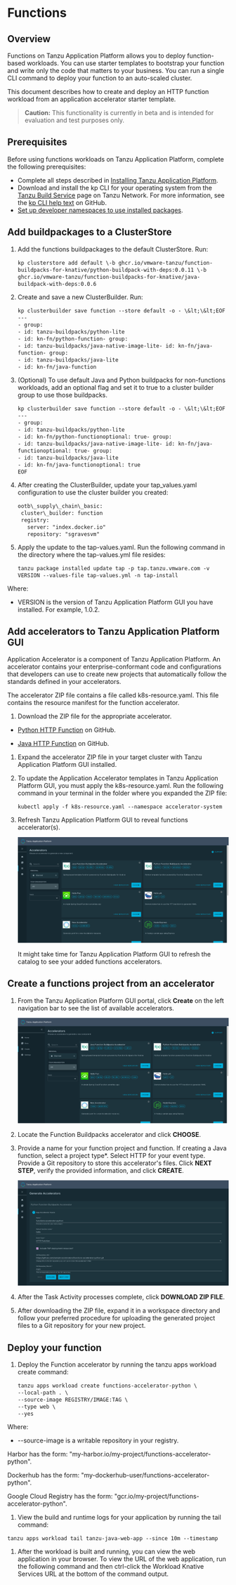 # Functions

## <a id="overview"></a>Overview

Functions on Tanzu Application Platform allows you to deploy function-based workloads. You can use starter templates to bootstrap your function and write only the code that matters to your business. You can run a single CLI command to deploy your function to an auto-scaled cluster.

This document describes how to create and deploy an HTTP function workload from an application accelerator starter template.

>**Caution:** This functionality is currently in beta and is intended for evaluation and test purposes only.

## <a id="prereqs"></a>Prerequisites

Before using functions workloads on Tanzu Application Platform, complete the following prerequisites:

- Complete all steps described in [Installing Tanzu Application Platform](../install-intro.md).
- Download and install the kp CLI for your operating system from the [Tanzu Build Service](https://network.tanzu.vmware.com/products/build-service/) page on Tanzu Network. For more information, see the [kp CLI help text](https://github.com/vmware-tanzu/kpack-cli/blob/v0.4.0/docs/kp.md) on GitHub.
- [Set up developer namespaces to use installed packages](https://docs.vmware.com/en/Tanzu-Application-Platform/1.0/tap/GUID-install-components.html#setup).

## <a id="add-buildpacks"></a>Add buildpackages to a ClusterStore

1. Add the functions buildpackages to the default ClusterStore. Run:

    ```
    kp clusterstore add default \-b ghcr.io/vmware-tanzu/function-buildpacks-for-knative/python-buildpack-with-deps:0.0.11 \-b ghcr.io/vmware-tanzu/function-buildpacks-for-knative/java-buildpack-with-deps:0.0.6
    ```

1. Create and save a new ClusterBuilder. Run:

    ```
    kp clusterbuilder save function --store default -o - \&lt;\&lt;EOF
    ---
    - group:
    - id: tanzu-buildpacks/python-lite
    - id: kn-fn/python-function- group:
    - id: tanzu-buildpacks/java-native-image-lite- id: kn-fn/java-function- group:
    - id: tanzu-buildpacks/java-lite
    - id: kn-fn/java-function
    ```

1. (Optional) To use default Java and Python buildpacks for non-functions workloads, add an optional flag and set it to true to a cluster builder group to use those buildpacks.

    ```
    kp clusterbuilder save function --store default -o - \&lt;\&lt;EOF
    ---
    - group:
    - id: tanzu-buildpacks/python-lite
    - id: kn-fn/python-functionoptional: true- group:
    - id: tanzu-buildpacks/java-native-image-lite- id: kn-fn/java-functionoptional: true- group:
    - id: tanzu-buildpacks/java-lite
    - id: kn-fn/java-functionoptional: true
    EOF
    ```

1. After creating the ClusterBuilder, update your tap\_values.yaml configuration to use the cluster builder you created:

    ```
    ootb\_supply\_chain\_basic:
     cluster\_builder: function 
     registry:
       server: "index.docker.io"
       repository: "sgravesvm"
    ```

1. Apply the update to the tap-values.yaml. Run the following command in the directory where the tap-values.yml file resides:

    ```
    tanzu package installed update tap -p tap.tanzu.vmware.com -v VERSION --values-file tap-values.yml -n tap-install
    ```

Where:

- VERSION is the version of Tanzu Application Platform GUI you have installed. For example, 1.0.2.

## <a id="add-accelerators"></a>Add accelerators to Tanzu Application Platform GUI

Application Accelerator is a component of Tanzu Application Platform. An accelerator contains your enterprise-conformant code and configurations that developers can use to create new projects that automatically follow the standards defined in your accelerators.

The accelerator ZIP file contains a file called k8s-resource.yaml. This file contains the resource manifest for the function accelerator.

1. Download the ZIP file for the appropriate accelerator.

- [Python HTTP Function](https://github.com/sample-accelerators/python-functions-accelerator) on GitHub.

- [Java HTTP Function](https://github.com/sample-accelerators/java-functions-accelerator) on GitHub.

1. Expand the accelerator ZIP file in your target cluster with Tanzu Application Platform GUI installed.
1. To update the Application Accelerator templates in Tanzu Application Platform GUI, you must apply the k8s-resource.yaml. Run the following command in your terminal in the folder where you expanded the ZIP file:

    ```
    kubectl apply -f k8s-resource.yaml --namespace accelerator-system
    ```

1. Refresh Tanzu Application Platform GUI to reveal functions accelerator(s).

    ![Screenshot of Application Accelerator showing function accelerators](images/function-accelerators.png)

    It might take time for Tanzu Application Platform GUI to refresh the catalog to see your added functions accelerators.

## <a id="create-functions-proj"></a>Create a functions project from an accelerator

1. From the Tanzu Application Platform GUI portal, click **Create** on the left navigation bar to see the list of available accelerators.

    ![Screenshot of Application Accelerator Home page](images/create-accelerator.png)

1. Locate the Function Buildpacks accelerator and click **CHOOSE**.
1. Provide a name for your function project and function. If creating a Java function, select a project type\*. Select HTTP for your event type. Provide a Git repository to store this accelerator's files. Click **NEXT STEP**, verify the provided information, and click **CREATE**.

    ![Screenshot of Application Accelerator](images/generate-accelerators.png)

1. After the Task Activity processes complete, click **DOWNLOAD ZIP FILE**.

1. After downloading the ZIP file, expand it in a workspace directory and follow your preferred procedure for uploading the generated project files to a Git repository for your new project.

## <a id="deploy-function"></a>Deploy your function

1. Deploy the Function accelerator by running the tanzu apps workload create command:

    ```
    tanzu apps workload create functions-accelerator-python \
    --local-path . \
    --source-image REGISTRY/IMAGE:TAG \
    --type web \
    --yes
    ```

Where:

- --source-image is a writable repository in your registry.

Harbor has the form: "my-harbor.io/my-project/functions-accelerator-python".

Dockerhub has the form: "my-dockerhub-user/functions-accelerator-python".

Google Cloud Registry has the form: "gcr.io/my-project/functions-accelerator-python".

1. View the build and runtime logs for your application by running the tail command:

```
tanzu apps workload tail tanzu-java-web-app --since 10m --timestamp
```

1. After the workload is built and running, you can view the web application in your browser. To view the URL of the web application, run the following command and then ctrl-click the Workload Knative Services URL at the bottom of the command output.

```tanzu apps workload get functions-accelerator-python
```
